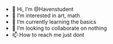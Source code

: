 - 👋 Hi, I’m @Havenstudent
- 👀 I’m interested in art, math
- 🌱 I’m currently learning the basics
- 💞️ I’m looking to collaborate on nothing
- 📫 How to reach me just dont

<!---
Havenstudent/Havenstudent is a ✨ special ✨ repository because its `README.md` (this file) appears on your GitHub profile.
You can click the Preview link to take a look at your changes.
--->
